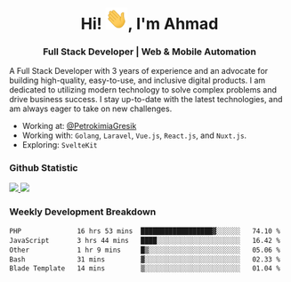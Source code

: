 <h1 align="center">Hi! <img src="https://raw.githubusercontent.com/ABSphreak/ABSphreak/master/gifs/Hi.gif" width="40px" />, I'm Ahmad</h1>


<h3 align="center">Full Stack Developer | Web & Mobile Automation </h3>

A Full Stack Developer with 3 years of experience and an advocate for building high-quality, easy-to-use, and inclusive digital products. I am dedicated to utilizing modern technology to solve complex problems and drive business success. I stay up-to-date with the latest technologies, and am always eager to take on new challenges.


- Working at: [@PetrokimiaGresik](https://petrokimia-gresik.com)
- Working with: `Golang`, `Laravel`, `Vue.js`, `React.js`, and `Nuxt.js`.
- Exploring: `SvelteKit`

  
### Github Statistic
<p align="left">
<a href="https://github.com/ahmadlaiq97">
  <img height="180em" src="https://github-readme-stats-eight-theta.vercel.app/api?username=ahmadlaiq&show_icons=true&theme=algolia&include_all_commits=true&count_private=true"/>
  <img height="180em" src="https://github-readme-stats-eight-theta.vercel.app/api/top-langs/?username=ahmadlaiq&layout=compact&langs_count=8&theme=algolia"/>
</a>
</p>


### Weekly Development Breakdown
<!--START_SECTION:waka-->

```txt
PHP              16 hrs 53 mins  ██████████████████▓░░░░░░   74.10 %
JavaScript       3 hrs 44 mins   ████░░░░░░░░░░░░░░░░░░░░░   16.42 %
Other            1 hr 9 mins     █▒░░░░░░░░░░░░░░░░░░░░░░░   05.06 %
Bash             31 mins         ▓░░░░░░░░░░░░░░░░░░░░░░░░   02.33 %
Blade Template   14 mins         ▒░░░░░░░░░░░░░░░░░░░░░░░░   01.04 %
```

<!--END_SECTION:waka-->
